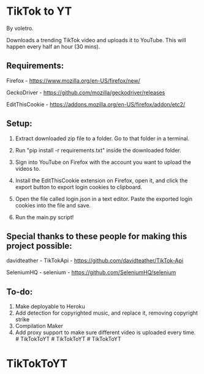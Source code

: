 ﻿# TikTok to YT
By voletro.

Downloads a trending TikTok video and uploads it to YouTube. This will happen every half an hour (30 mins).
## Requirements:

Firefox - https://www.mozilla.org/en-US/firefox/new/

GeckoDriver - https://github.com/mozilla/geckodriver/releases

EditThisCookie - https://addons.mozilla.org/en-US/firefox/addon/etc2/

## Setup:

1. Extract downloaded zip file to a folder. Go to that folder in a terminal.

2. Run "pip install -r requirements.txt" inside the downloaded folder.

3. Sign into YouTube on Firefox with the account you want to upload the videos to.

4. Install the EditThisCookie extension on Firefox, open it, and click the export button to export login cookies to clipboard.

5. Open the file called login.json in a text editor. Paste the exported login cookies into the file and save.

6. Run the main.py script!

## Special thanks to these people for making this project possible:

davidteather - TikTokApi - https://github.com/davidteather/TikTok-Api

SeleniumHQ - selenium - https://github.com/SeleniumHQ/selenium

## To-do:
1. Make deployable to Heroku
2. Add detection for copyrighted music, and replace it, removing copyright strike
3. Compilation Maker
4. Add proxy support to make sure different video is uploaded every time.
#   T i k T o k T o Y T  
 #   T i k T o k T o Y T  
 # TikTokToYT
# TikTokToYT
